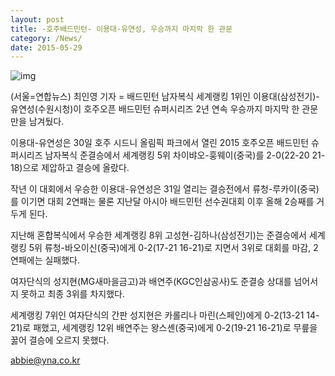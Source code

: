 ```yaml
---
layout: post
title: -호주배드민턴- 이용대·유연성, 우승까지 마지막 한 관문
category: /News/
date: 2015-05-29
---
```


![img](http://img.yonhapnews.co.kr/photo/yna/YH/2015/04/27/PYH2015042701720034000_P2.jpg)

(서울=연합뉴스) 최인영 기자 = 배드민턴 남자복식 세계랭킹 1위인 이용대(삼성전기)-유연성(수원시청)이 호주오픈 배드민턴 슈퍼시리즈 2년 연속 우승까지 마지막 한 관문만을 남겨뒀다.

이용대-유연성은 30일 호주 시드니 올림픽 파크에서 열린 2015 호주오픈 배드민턴 슈퍼시리즈 남자복식 준결승에서 세계랭킹 5위 차이뱌오-훙웨이(중국)를 2-0(22-20 21-18)으로 제압하고 결승에 올랐다.

작년 이 대회에서 우승한 이용대-유연성은 31일 열리는 결승전에서 류청-루카이(중국)를 이기면 대회 2연패는 물론 지난달 아시아 배드민턴 선수권대회 이후 올해 2승째를 거두게 된다.

 
지난해 혼합복식에서 우승한 세계랭킹 8위 고성현-김하나(삼성전기)는 준결승에서 세계랭킹 5위 류청-바오이신(중국)에게 0-2(17-21 16-21)로 지면서 3위로 대회를 마감, 2연패에는 실패했다.  

여자단식의 성지현(MG새마을금고)과 배연주(KGC인삼공사)도 준결승 상대를 넘어서지 못하고 최종 3위를 차지했다. 

세계랭킹 7위인 여자단식의 간판 성지현은 카롤리나 마린(스페인)에게 0-2(13-21 14-21)로 패했고, 세계랭킹 12위 배연주는 왕스셴(중국)에게 0-2(19-21 16-21)로 무릎을 꿇어 결승에 오르지 못했다. 

abbie@yna.co.kr 

